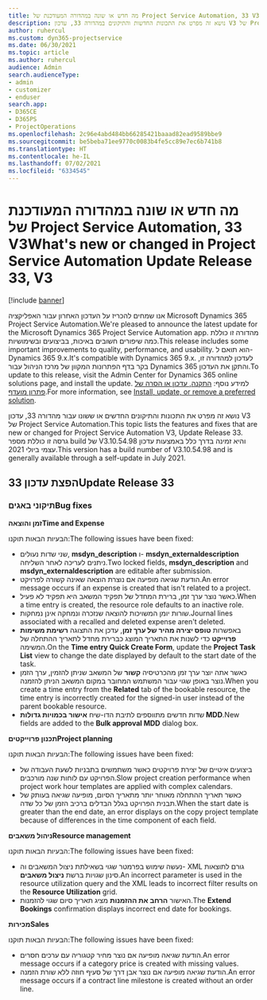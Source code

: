 ```yaml
---
title: מה חדש או שונה במהדורה המעודכנת של Project Service Automation, 33 V3
description: נושא זה מפרט את התכונות החדשות והתיקונים במהדורה 33, עדכון V3 של Project Service Automation.
author: ruhercul
ms.custom: dyn365-projectservice
ms.date: 06/30/2021
ms.topic: article
ms.author: ruhercul
audience: Admin
search.audienceType:
- admin
- customizer
- enduser
search.app:
- D365CE
- D365PS
- ProjectOperations
ms.openlocfilehash: 2c96e4abd484bb66285421baaad82ead9589bbe9
ms.sourcegitcommit: be5beba71ee9770c0083b4fe5cc89e7ec6b741b8
ms.translationtype: HT
ms.contentlocale: he-IL
ms.lasthandoff: 07/02/2021
ms.locfileid: "6334545"
---
```

# <a name="whats-new-or-changed-in-project-service-automation-update-release-33-v3"></a><span data-ttu-id="fff6f-103">מה חדש או שונה במהדורה המעודכנת של Project Service Automation, 33 V3</span><span class="sxs-lookup"><span data-stu-id="fff6f-103">What's new or changed in Project Service Automation Update Release 33, V3</span></span>

[!include [banner](../includes/psa-now-project-operations.md)]

<span data-ttu-id="fff6f-104">אנו שמחים להכריז על העדכון האחרון עבור האפליקציה Microsoft Dynamics 365 Project Service Automation.</span><span class="sxs-lookup"><span data-stu-id="fff6f-104">We're pleased to announce the latest update for the Microsoft Dynamics 365 Project Service Automation app.</span></span> <span data-ttu-id="fff6f-105">מהדורה זו כוללת כמה שיפורים חשובים באיכות, בביצועים ובשימושיות.</span><span class="sxs-lookup"><span data-stu-id="fff6f-105">This release includes some important improvements to quality, performance, and usability.</span></span> <span data-ttu-id="fff6f-106">הוא תואם ל- Dynamics 365 9.x.</span><span class="sxs-lookup"><span data-stu-id="fff6f-106">It's compatible with Dynamics 365 9.x.</span></span> <span data-ttu-id="fff6f-107">לעדכון למהדורה זו, בקר בדף הפתרונות המקוון של מרכז הניהול עבור Dynamics 365 והתקן את העדכון.</span><span class="sxs-lookup"><span data-stu-id="fff6f-107">To update to this release, visit the Admin Center for Dynamics 365 online solutions page, and install the update.</span></span> <span data-ttu-id="fff6f-108">למידע נוסף: [התקנה, עדכון או הסרה של פתרון מועדף](/power-platform/admin/install-remove-preferred-solution).</span><span class="sxs-lookup"><span data-stu-id="fff6f-108">For more information, see [Install, update, or remove a preferred solution](/power-platform/admin/install-remove-preferred-solution).</span></span>

<span data-ttu-id="fff6f-109">נושא זה מפרט את התכונות והתיקונים החדשים או ששונו עבור מהדורה 33, עדכון V3 של Project Service Automation.</span><span class="sxs-lookup"><span data-stu-id="fff6f-109">This topic lists the features and fixes that are new or changed for Project Service Automation V3, Update Release 33.</span></span> <span data-ttu-id="fff6f-110">גרסה זו כוללת מספר build של V3.10.54.98 והיא זמינה בדרך כלל באמצעות עדכון עצמי ביולי 2021.</span><span class="sxs-lookup"><span data-stu-id="fff6f-110">This version has a build number of V3.10.54.98 and is generally available through a self-update in July 2021.</span></span>

## <a name="update-release-33"></a><span data-ttu-id="fff6f-111">הפצת עדכון 33</span><span class="sxs-lookup"><span data-stu-id="fff6f-111">Update Release 33</span></span>

### <a name="bug-fixes"></a><span data-ttu-id="fff6f-112">תיקוני באגים</span><span class="sxs-lookup"><span data-stu-id="fff6f-112">Bug fixes</span></span>

<span data-ttu-id="fff6f-113">**זמן והוצאה**</span><span class="sxs-lookup"><span data-stu-id="fff6f-113">**Time and Expense**</span></span>

<span data-ttu-id="fff6f-114">הבעיות הבאות תוקנו:</span><span class="sxs-lookup"><span data-stu-id="fff6f-114">The following issues have been fixed:</span></span>

- <span data-ttu-id="fff6f-115">שני שדות נעולים, **msdyn_description** ו- **msdyn_externaldescription** ניתנים לעריכה לאחר השליחה.</span><span class="sxs-lookup"><span data-stu-id="fff6f-115">Two locked fields, **msdyn_description** and **msdyn_externaldescription** are editable after submission.</span></span>
- <span data-ttu-id="fff6f-116">הודעת שגיאה מופיעה אם נוצרת הוצאה שאינה קשורה לפרויקט.</span><span class="sxs-lookup"><span data-stu-id="fff6f-116">An error message occurs if an expense is created that isn't related to a project.</span></span>
- <span data-ttu-id="fff6f-117">כאשר נוצר ערך זמן, ברירת המחדל של תפקיד המשאב היא תפקיד לא פעיל.</span><span class="sxs-lookup"><span data-stu-id="fff6f-117">When a time entry is created, the resource role defaults to an inactive role.</span></span>
- <span data-ttu-id="fff6f-118">שורות יומן המשויכות להוצאה שנזכרה ונמחקה אינן נמחקות.</span><span class="sxs-lookup"><span data-stu-id="fff6f-118">Journal lines associated with a recalled and deleted expense aren't deleted.</span></span>
- <span data-ttu-id="fff6f-119">באפשרות **טופס יצירה מהיר של ערך זמן**, עדכן את התצוגה **רשימת משימות פרוייקט** כדי לשנות את התאריך המוצג כברירת מחדל לתאריך ההתחלה של המשימה.</span><span class="sxs-lookup"><span data-stu-id="fff6f-119">On the **Time entry Quick Create Form**, update the **Project Task List** view to change the date displayed by default to the start date of the task.</span></span>
- <span data-ttu-id="fff6f-120">כאשר אתה יוצר ערך זמן מהכרטיסיה **קשור** של המשאב שניתן להזמין, ערך הזמן נוצר באופן שגוי עבור המשתמש המחובר במקום המשאב הניתן להזמנה.</span><span class="sxs-lookup"><span data-stu-id="fff6f-120">When you create a time entry from the **Related** tab of the bookable resource, the time entry is incorrectly created for the signed-in user instead of the parent bookable resource.</span></span>
- <span data-ttu-id="fff6f-121">שדות חדשים מתווספים לתיבת הדו-שיח **אישור בכמויות גדולות MDD**.</span><span class="sxs-lookup"><span data-stu-id="fff6f-121">New fields are added to the **Bulk approval MDD** dialog box.</span></span>

<span data-ttu-id="fff6f-122">**תכנון פרוייקטים**</span><span class="sxs-lookup"><span data-stu-id="fff6f-122">**Project planning**</span></span>

<span data-ttu-id="fff6f-123">הבעיות הבאות תוקנו:</span><span class="sxs-lookup"><span data-stu-id="fff6f-123">The following issues have been fixed:</span></span>
- <span data-ttu-id="fff6f-124">ביצועים איטיים של יצירת פרויקטים כאשר משתמשים בתבניות לשעת העבודה של הפרויקט עם לוחות שנה מורכבים.</span><span class="sxs-lookup"><span data-stu-id="fff6f-124">Slow project creation performance when project work hour templates are applied with complex calendars.</span></span>
- <span data-ttu-id="fff6f-125">כאשר תאריך ההתחלה מאוחר יותר מתאריך הסיום, מופיעה שגיאה בעותק של תבנית הפרויקט בגלל הבדלים ברכיב הזמן של כל שדה.</span><span class="sxs-lookup"><span data-stu-id="fff6f-125">When the start date is greater than the end date, an error displays on the copy project template because of differences in the time component of each field.</span></span>

<span data-ttu-id="fff6f-126">**ניהול משאבים**</span><span class="sxs-lookup"><span data-stu-id="fff6f-126">**Resource management**</span></span>

<span data-ttu-id="fff6f-127">הבעיות הבאות תוקנו:</span><span class="sxs-lookup"><span data-stu-id="fff6f-127">The following issues have been fixed:</span></span>
- <span data-ttu-id="fff6f-128">נעשה שימוש בפרמטר שגוי בשאילתת ניצול המשאבים וה- XML גורם לתוצאות סינון שגויות ברשת **ניצול משאבים**.</span><span class="sxs-lookup"><span data-stu-id="fff6f-128">An incorrect parameter is used in the resource utilization query and the XML leads to incorrect filter results on the **Resource Utilization** grid.</span></span>
- <span data-ttu-id="fff6f-129">האישור **הרחב את ההזמנות** מציג תאריך סיום שגוי להזמנות.</span><span class="sxs-lookup"><span data-stu-id="fff6f-129">The **Extend Bookings** confirmation displays incorrect end date for bookings.</span></span>

<span data-ttu-id="fff6f-130">**מכירות**</span><span class="sxs-lookup"><span data-stu-id="fff6f-130">**Sales**</span></span>

<span data-ttu-id="fff6f-131">הבעיות הבאות תוקנו:</span><span class="sxs-lookup"><span data-stu-id="fff6f-131">The following issues have been fixed:</span></span>
- <span data-ttu-id="fff6f-132">הודעת שגיאה מופיעה אם נוצר מחיר קטגוריה עם ערכים חסרים.</span><span class="sxs-lookup"><span data-stu-id="fff6f-132">An error message occurs if a category price is created with missing values.</span></span>
- <span data-ttu-id="fff6f-133">הודעת שגיאה מופיעה אם נוצר אבן דרך של סעיף חוזה ללא שורת הזמנה.</span><span class="sxs-lookup"><span data-stu-id="fff6f-133">An error message occurs if a contract line milestone is created without an order line.</span></span>
